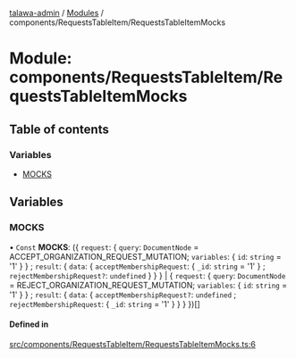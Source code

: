 [talawa-admin](../README.md) / [Modules](../modules.md) / components/RequestsTableItem/RequestsTableItemMocks

# Module: components/RequestsTableItem/RequestsTableItemMocks

## Table of contents

### Variables

- [MOCKS](components_RequestsTableItem_RequestsTableItemMocks.md#mocks)

## Variables

### MOCKS

• `Const` **MOCKS**: (\{ `request`: \{ `query`: `DocumentNode` = ACCEPT\_ORGANIZATION\_REQUEST\_MUTATION; `variables`: \{ `id`: `string` = '1' \}  \} ; `result`: \{ `data`: \{ `acceptMembershipRequest`: \{ `_id`: `string` = '1' \} ; `rejectMembershipRequest?`: `undefined`  \}  \}  \} \| \{ `request`: \{ `query`: `DocumentNode` = REJECT\_ORGANIZATION\_REQUEST\_MUTATION; `variables`: \{ `id`: `string` = '1' \}  \} ; `result`: \{ `data`: \{ `acceptMembershipRequest?`: `undefined` ; `rejectMembershipRequest`: \{ `_id`: `string` = '1' \}  \}  \}  \})[]

#### Defined in

[src/components/RequestsTableItem/RequestsTableItemMocks.ts:6](https://github.com/duplixx/talawa-admin/blob/0632235/src/components/RequestsTableItem/RequestsTableItemMocks.ts#L6)
